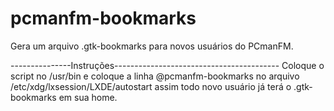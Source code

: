 # pcmanfm-bookmarks
Gera um arquivo .gtk-bookmarks para novos usuários do PCmanFM.

---------------Instruções-----------------------------------------
Coloque o script no /usr/bin e coloque a linha  @pcmanfm-bookmarks
no arquivo /etc/xdg/lxsession/LXDE/autostart assim todo novo
usuário já terá o .gtk-bookmarks em sua home.
